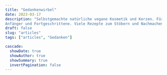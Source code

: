 ```yaml
---
title: "Gedankenwirbel"
date: 2023-03-17
description: "Selbstgemachte natürliche vegane Kosmetik und Kerzen. Für 
Anfänger und Fortgeschrittene. Viele Rezepte zum Stöbern und Nachmachen. Entdecke kreative und simple Formeln und ausführliche Anleitungen."
draft: false
slug: "articles"
tags: ["articles", "Gedanken"]

cascade:
  showDate: true
  showAuthor: true
  showSummary: true
  invertPagination: false
---
```


